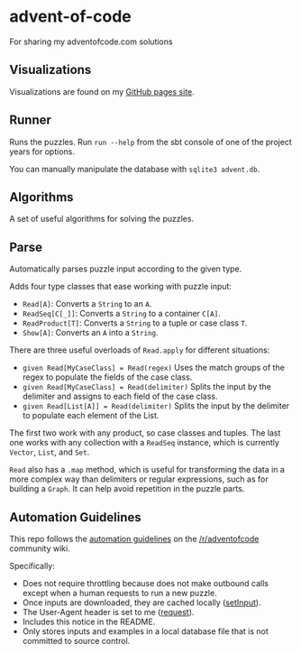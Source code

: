 # advent-of-code
For sharing my adventofcode.com solutions

## Visualizations

Visualizations are found on my [GitHub pages site](https://kbielefe.github.io/advent-of-code/).

## Runner
Runs the puzzles. Run `run --help` from the sbt console of one of the project years for options.

You can manually manipulate the database with `sqlite3 advent.db`.

## Algorithms
A set of useful algorithms for solving the puzzles.

## Parse
Automatically parses puzzle input according to the given type.

Adds four type classes that ease working with puzzle input:

 - `Read[A]`: Converts a `String` to an `A`.
 - `ReadSeq[C[_]]`: Converts a `String` to a container `C[A]`.
 - `ReadProduct[T]`: Converts a `String` to a tuple or case class `T`.
 - `Show[A]`: Converts an `A` into a `String`.

There are three useful overloads of `Read.apply` for different situations:

 - `given Read[MyCaseClass] = Read(regex)` Uses the match groups of the regex to populate the fields of the case class.
 - `given Read[MyCaseClass] = Read(delimiter)` Splits the input by the delimiter and assigns to each field of the case class.
 - `given Read[List[A]] = Read(delimiter)` Splits the input by the delimiter to populate each element of the List.

 The first two work with any product, so case classes and tuples. The last one
 works with any collection with a `ReadSeq` instance, which is currently
 `Vector`, `List`, and `Set`.

 `Read` also has a `.map` method, which is useful for transforming the data in
 a more complex way than delimiters or regular expressions, such as for
 building a `Graph`. It can help avoid repetition in the puzzle parts.

## Automation Guidelines

This repo follows the [automation guidelines](https://www.reddit.com/r/adventofcode/wiki/faqs/automation)
on the [/r/adventofcode](https://www.reddit.com/r/adventofcode) community wiki.

Specifically:

 - Does not require throttling because does not make outbound calls except when a human requests to run a new puzzle.
 - Once inputs are downloaded, they are cached locally ([setInput](https://github.com/kbielefe/advent-of-code/blob/9e23cd6d6cbd5b6739268de42393e7d07d194a04/runner/src/main/scala/Database.scala#L38)).
 - The User-Agent header is set to me ([request](https://github.com/kbielefe/advent-of-code/blob/9e23cd6d6cbd5b6739268de42393e7d07d194a04/runner/src/main/scala/Http.scala#L21)).
 - Includes this notice in the README.
 - Only stores inputs and examples in a local database file that is not committed to source control.
